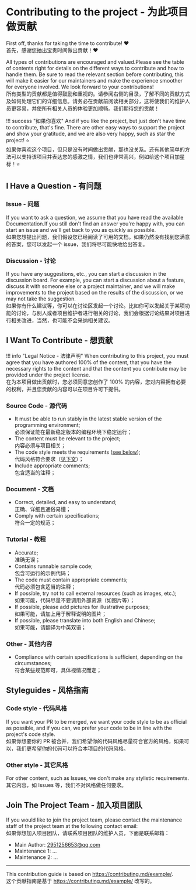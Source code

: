 Contributing to the project - 为此项目做贡献
===========================================

First off, thanks for taking the time to contribute! ❤️  
首先，感谢您抽出宝贵时间做出贡献！❤️

All types of contributions are encouraged and valued.Please see the table of contents right for details on the different ways to contribute and how to handle them. Be sure to read the relevant section before contributing, this will make it easier for our maintainers and make the experience smoother for everyone involved. We look forward to your contributions!  
所有类型的贡献都是值得鼓励和重视的。请参阅右侧的目录，了解不同的贡献方式及如何处理它们的详细信息。请务必在贡献前阅读相关部分，这将使我们的维护人员更容易，并使所有相关人员的体验更加顺畅。我们期待您的贡献！

!!! success "如果你喜欢"
    And if you like the project, but just don't have time to contribute, that's fine. There are other easy ways to support the project and show your gratitude, and we are also very happy, such as star the project! ⭐  
    如果你喜欢这个项目，但只是没有时间做出贡献，那也没关系。还有其他简单的方法可以支持该项目并表达您的感激之情，我们也非常高兴，例如给这个项目加星标！⭐

I Have a Question - 有问题
--------------------------

### Issue - 问题

If you want to ask a question, we assume that you have read the available Documentation.If you still don't find an answer you're happy with, you can start an issue and we'll get back to you as quickly as possible.  
如果您想提出问题，我们假设您已经阅读了可用的文档。如果仍然没有找到您满意的答案，您可以发起一个 issue，我们将尽可能快地给出答复。

### Discussion - 讨论

If you have any suggestions, etc., you can start a discussion in the discussion board. For example, you can start a discussion about a feature, discuss it with someone else or a project maintainer, and we will make improvements to the project based on the results of the discussion, or we may not take the suggestion.  
如果你有什么建议等，你可以在讨论区发起一个讨论。比如你可以发起关于某项功能的讨论，与别人或者项目维护者进行相关的讨论，我们会根据讨论结果对项目进行相关改进，当然，也可能不会采纳相关建议。

I Want To Contribute - 想贡献
-----------------------------

!!! info "Legal Notice - 法律声明"
    When contributing to this project, you must agree that you have authored 100% of the content, that you have the necessary rights to the content and that the content you contribute may be provided under the project license.  
    在为本项目做出贡献时，您必须同意您创作了 100% 的内容，您对内容拥有必要的权利，并且您贡献的内容可以在项目许可下提供。

### Source Code - 源代码

* It must be able to run stably in the latest stable version of the programming environment;  
必须保证能在最新稳定版本的编程环境下稳定运行；
* The content must be relevant to the project;  
内容必须与项目相关；
* The code style meets the requirements ([see below](#code-style---代码风格));  
代码风格符合要求（[见下文](#code-style---代码风格)）；
* Include appropriate comments;  
包含适当的注释；

### Document - 文档

* Correct, detailed, and easy to understand;  
正确、详细且通俗易懂；
* Comply with certain specifications;  
符合一定的规范；

### Tutorial - 教程

* Accurate;  
准确无误；
* Contains runnable sample code;  
包含可运行的示例代码；
* The code must contain appropriate comments;  
代码必须包含适当的注释；
* If possible, try not to call external resources (such as images, etc.);  
如果可能，代码尽量不要调用外部资源（如图片等）；
* If possible, please add pictures for illustrative purposes;  
如果可能，请加上用于解释说明的图片；
* If possible, please translate into both English and Chinese;  
如果可能，请翻译为中英双语；

### Other - 其他内容

* Compliance with certain specifications is sufficient, depending on the circumstances;  
符合某些规范即可，具体视情况而定；

Styleguides - 风格指南
---------------------

### Code style - 代码风格

If you want your PR to be merged, we want your code style to be as official as possible, and if you can, we prefer your code to be in line with the project's code style.  
如果你想要你的 PR 被合并，我们希望你的代码风格尽量符合官方的风格，如果可以，我们更希望你的代码可以符合本项目的代码风格。

### Other style - 其它风格

For other content, such as Issues, we don't make any stylistic requirements.  
其它内容，如 Issues 等，我们不对风格做任何要求。

Join The Project Team - 加入项目团队
-----------------------------------
If you would like to join the project team, please contact the maintenance staff of the project team at the following contact email:  
如果你想加入项目团队，请联系项目团队的维护人员，下面是联系邮箱：

* Main Author: 2951256653@qq.com
* Maintenance 1: ...
* Maintenance 2: ...

---
This contribution guide is based on https://contributing.md/example/.  
这个贡献指南是基于 https://contributing.md/example/ 改写的。
